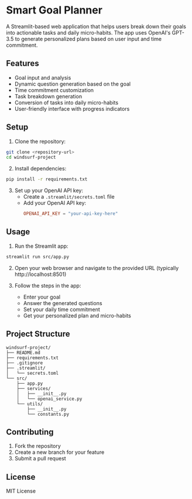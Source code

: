 # Smart Goal Planner

A Streamlit-based web application that helps users break down their goals into actionable tasks and daily micro-habits. The app uses OpenAI's GPT-3.5 to generate personalized plans based on user input and time commitment.

## Features

- Goal input and analysis
- Dynamic question generation based on the goal
- Time commitment customization
- Task breakdown generation
- Conversion of tasks into daily micro-habits
- User-friendly interface with progress indicators

## Setup

1. Clone the repository:
```bash
git clone <repository-url>
cd windsurf-project
```

2. Install dependencies:
```bash
pip install -r requirements.txt
```

3. Set up your OpenAI API key:
   - Create a `.streamlit/secrets.toml` file
   - Add your OpenAI API key:
     ```toml
     OPENAI_API_KEY = "your-api-key-here"
     ```

## Usage

1. Run the Streamlit app:
```bash
streamlit run src/app.py
```

2. Open your web browser and navigate to the provided URL (typically http://localhost:8501)

3. Follow the steps in the app:
   - Enter your goal
   - Answer the generated questions
   - Set your daily time commitment
   - Get your personalized plan and micro-habits

## Project Structure

```
windsurf-project/
├── README.md
├── requirements.txt
├── .gitignore
├── .streamlit/
│   └── secrets.toml
└── src/
    ├── app.py
    ├── services/
    │   ├── __init__.py
    │   └── openai_service.py
    └── utils/
        ├── __init__.py
        └── constants.py
```

## Contributing

1. Fork the repository
2. Create a new branch for your feature
3. Submit a pull request

## License

MIT License
